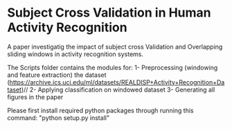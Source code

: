 # Subject Cross Validation in Human Activity Recognition
A paper investigatig the impact of subject cross Validation and Overlapping sliding windows in activity recognition systems.

The Scripts folder contains the modules for:
1- Preprocessing (windowing and feature extraction) the dataset (https://archive.ics.uci.edu/ml/datasets/REALDISP+Activity+Recognition+Dataset)//
2- Applying classification on windowed dataset
3- Generating all figures in the paper 

Please first install required python packages through running this command:
 "python setup.py install"



